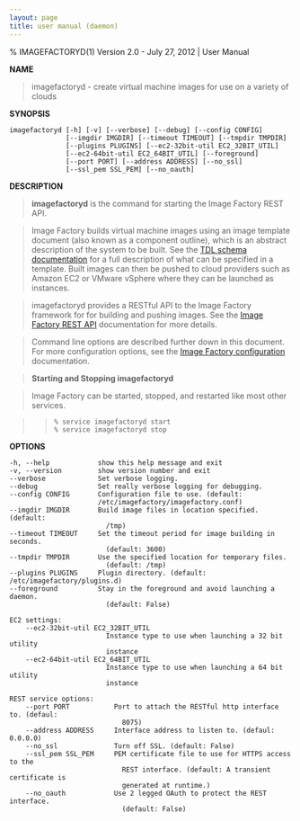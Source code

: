 ```yaml
---
layout: page
title: user manual (daemon)
---
```


% IMAGEFACTORYD(1) Version 2.0 - July 27, 2012 | User Manual

**NAME**  

> imagefactoryd - create virtual machine images for use on a variety of clouds

**SYNOPSIS**  

    imagefactoryd [-h] [-v] [--verbose] [--debug] [--config CONFIG]
                  [--imgdir IMGDIR] [--timeout TIMEOUT] [--tmpdir TMPDIR]
                  [--plugins PLUGINS] [--ec2-32bit-util EC2_32BIT_UTIL]
                  [--ec2-64bit-util EC2_64BIT_UTIL] [--foreground]
                  [--port PORT] [--address ADDRESS] [--no_ssl]
                  [--ssl_pem SSL_PEM] [--no_oauth]

**DESCRIPTION**

> **imagefactoryd** is the command for starting the Image Factory REST API.

> Image Factory builds virtual machine images using an image template document
(also known as a component outline), which is an abstract description of the
system to be built. See the [TDL schema documentation][tdl-schema] for a full description
of what can be specified in a template. Built images can then be pushed to cloud
providers such as Amazon EC2 or VMware vSphere where they can be launched as
instances.

> imagefactoryd provides a RESTful API to the Image Factory framework for
for building and pushing images. See the [Image Factory REST API][rest-doc]
documentation for more details.

> Command line options are described further down in this document. For more
configuration options, see the [Image Factory configuration][conf-doc]
documentation.

> **Starting and Stopping imagefactoryd**

> Image Factory can be started, stopped, and restarted like most other services.

> >     % service imagefactoryd start
> >     % service imagefactoryd stop

**OPTIONS**

    -h, --help            show this help message and exit
    -v, --version         show version number and exit
    --verbose             Set verbose logging.
    --debug               Set really verbose logging for debugging.
    --config CONFIG       Configuration file to use. (default:
                          /etc/imagefactory/imagefactory.conf)
    --imgdir IMGDIR       Build image files in location specified. (default:
                            /tmp)
    --timeout TIMEOUT     Set the timeout period for image building in seconds.
                            (default: 3600)
    --tmpdir TMPDIR       Use the specified location for temporary files.
                            (default: /tmp)
    --plugins PLUGINS     Plugin directory. (default: /etc/imagefactory/plugins.d)
    --foreground          Stay in the foreground and avoid launching a daemon.
                            (default: False)
    
    EC2 settings:
        --ec2-32bit-util EC2_32BIT_UTIL
                            Instance type to use when launching a 32 bit utility
                            instance
        --ec2-64bit-util EC2_64BIT_UTIL
                            Instance type to use when launching a 64 bit utility
                            instance
    
    REST service options:
        --port PORT           Port to attach the RESTful http interface to. (defaul:
                                8075)
        --address ADDRESS     Interface address to listen to. (defaul: 0.0.0.0)
        --no_ssl              Turn off SSL. (default: False)
        --ssl_pem SSL_PEM     PEM certificate file to use for HTTPS access to the
                                REST interface. (default: A transient certificate is
                                generated at runtime.)
        --no_oauth            Use 2 legged OAuth to protect the REST interface.
                                (default: False)

[tdl-schema]: http://aeolusproject.github.com/imagefactory/tdl/ (TDL schema documentation)
[conf-doc]: https://github.com/aeolusproject/imagefactory/blob/master/Documentation/imagefactory_conf.md (Image Factory configuration)
[rest-doc]: https://github.com/aeolusproject/imagefactory/blob/master/Documentation/ImageFactory-REST.md (Image Factory REST API)
